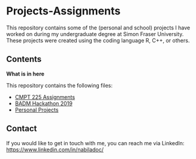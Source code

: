 # Projects-Assignments
This repository contains some of the (personal and school) projects I have worked on during my undergraduate degree at Simon Fraser University. These projects were created using the coding language R, C++, or others.

## Contents
**What is in here**

This repository contains the following files:
- [CMPT 225 Assignments](https://github.com/ndoctor4/Projects-Assignments/tree/master/CMPT%20225%20Assignments)
- [BADM Hackathon 2019](https://github.com/ndoctor4/Projects-Assignments/tree/master/2019%20BADM%20Hackathon)
- [Personal Projects](https://github.com/ndoctor4/Projects-Assignments/tree/master/Personal%20Projects)

## Contact
If you would like to get in touch with me, you can reach me via LinkedIn: https://www.linkedin.com/in/nabiladoc/
